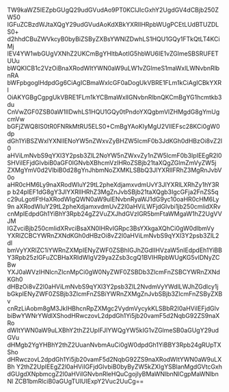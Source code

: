 TW9kaWZ5IEZpbGUgQ29udGVudAo9PT0KClJlcGxhY2UgdGV4dCBjb250ZW50
IGFuZCBzdWJtaXQgY29udGVudAoKdXBkYXRlIHRpbWUgPCEtLUdBTUZDLS0+
d2hhdCBuZWVkcyB0byBiZSByZXBsYWNlZDwhLS1HQU1GQy1FTkQtLT4KCiMj
IEV4YW1wbGUgVXNhZ2UKCmBgYHltbAotIG5hbWU6IE1vZGlmeSBSRUFETUUu
bWQKICB1c2VzOiBnaXRodWItYWN0aW9uLW1vZGlmeS1maWxlLWNvbnRlbnRA
bWFpbgogIHdpdGg6CiAgICBmaWxlcGF0aDogUkVBRE1FLm1kCiAgICBkYXRl
OiAKYGBgCgpgUkVBRE1FLm1kYCBmaWxlIGNvbnRlbnQKCmBgYG1hcmtkb3du
CnVwZGF0ZSB0aW1lIDwhLS1HQU1GQy0tPndoYXQgbmVlZHMgdG8gYmUgcmVw
bGFjZWQ8IS0tR0FNRkMtRU5ELS0+CmBgYAoKIyMgU2VlIEFsc28KCi0gW0dp
dGh1YiBSZWxlYXNlIENoYW5nZWxvZyBHZW5lcmF0b3JdKGh0dHBzOi8vZ2l0
aHViLmNvbS9qYXl3Y2psb3ZlL2NoYW5nZWxvZy1nZW5lcmF0b3IpIEEgR2l0
SHViIEFjdGlvbiB0aGF0IGNvbXBhcmVzIHRoZSBjb21taXQgZGlmZmVyZW5j
ZXMgYmV0d2VlbiB0d28gYnJhbmNoZXMKLSBbQ3JlYXRlIFRhZ3MgRnJvbV0o
aHR0cHM6Ly9naXRodWIuY29tL2pheXdjamxvdmUvY3JlYXRlLXRhZy1hY3Rp
b24pIEF1dG8gY3JlYXRlIHRhZ3MgZnJvbSBjb21taXQgb3IgcGFja2FnZS5q
c29uLgotIFtHaXRodWIgQWN0aW9uIENvbnRyaWJ1dG9yc10oaHR0cHM6Ly9n
aXRodWIuY29tL2pheXdjamxvdmUvZ2l0aHViLWFjdGlvbi1jb250cmlidXRv
cnMpIEdpdGh1YiBhY3Rpb24gZ2VuZXJhdGVzIGR5bmFtaWMgaW1hZ2UgVVJM
IGZvciBjb250cmlidXRvciBsaXN0IHRvIGRpc3BsYXkgaXQhCi0gW0dlbmVy
YXRlZCBCYWRnZXNdKGh0dHBzOi8vZ2l0aHViLmNvbS9qYXl3Y2psb3ZlL2dl
bmVyYXRlZC1iYWRnZXMpIENyZWF0ZSBhIGJhZGdlIHVzaW5nIEdpdEh1YiBB
Y3Rpb25zIGFuZCBHaXRIdWIgV29ya2Zsb3cgQ1BVIHRpbWUgKG5vIDNyZCBw
YXJ0aWVzIHNlcnZlcnMpCi0gW0NyZWF0ZSBDb3ZlcmFnZSBCYWRnZXNdKGh0
dHBzOi8vZ2l0aHViLmNvbS9qYXl3Y2psb3ZlL2NvdmVyYWdlLWJhZGdlcy1j
bGkpIENyZWF0ZSBjb3ZlcmFnZSBiYWRnZXMgZnJvbSBjb3ZlcmFnZSByZXBv
cnRzLiAobm8gM3JkIHBhcnRpZXMgc2VydmVycykKLSBbR2l0aHViIEFjdGlv
biBwYWNrYWdlXShodHRwczovL2dpdGh1Yi5jb20vamF5d2NqbG92ZS9naXRo
dWItYWN0aW9uLXBhY2thZ2UpIFJlYWQgYW5kIG1vZGlmeSB0aGUgY29udGVu
dHMgb2YgYHBhY2thZ2UuanNvbmAuCi0gW0dpdGh1YiBBY3Rpb24gRUpTXSho
dHRwczovL2dpdGh1Yi5jb20vamF5d2NqbG92ZS9naXRodWItYWN0aW9uLXBh
Y2thZ2UpIEEgZ2l0aHViIGFjdGlvbiB0byByZW5kZXIgYSBlanMgdGVtcGxh
dGUgdXNpbmcgZ2l0aHViIGNvbnRleHQuCgojIyBMaWNlbnNlCgpMaWNlbnNl
ZCB1bmRlciB0aGUgTUlUIExpY2Vuc2UuCg==
